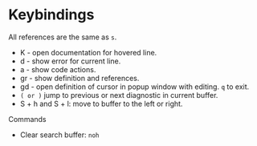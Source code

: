 # Keybindings
All <leader> references are the same as `s`.

- K - open documentation for hovered line.
- <leader>d - show error for current line.
- <leader>a - show code actions.
- gr - show definition and references.
- gd - open definition of cursor in popup window with editing. `q` to exit.
- `( or )` jump to previous or next diagnostic in current buffer.
- S + h and S + l: move to buffer to the left or right.

Commands

- Clear search buffer: `noh`
